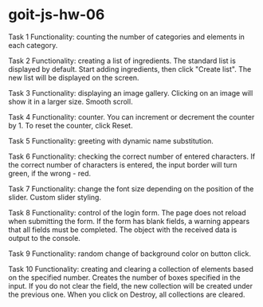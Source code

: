# goit-js-hw-06

Task 1
Functionality: counting the number of categories and elements in each category.

Task 2
Functionality: creating a list of ingredients.
The standard list is displayed by default. Start adding ingredients, then click "Create list". The new list will be displayed on the screen.

Task 3
Functionality: displaying an image gallery.
Clicking on an image will show it in a larger size. Smooth scroll.

Task 4
Functionality: counter. You can increment or decrement the counter by 1.
To reset the counter, click Reset.

Task 5
Functionality: greeting with dynamic name substitution.

Task 6
Functionality: checking the correct number of entered characters.
If the correct number of characters is entered, the input border will turn green, if the wrong - red.

Task 7
Functionality: change the font size depending on the position of the slider.
Custom slider styling.

Task 8
Functionality: control of the login form.
The page does not reload when submitting the form.
If the form has blank fields, a warning appears that all fields must be completed.
The object with the received data is output to the console.

Task 9
Functionality: random change of background color on button click.

Task 10
Functionality: creating and clearing a collection of elements based on the specified number.
Creates the number of boxes specified in the input.
If you do not clear the field, the new collection will be created under the previous one.
When you click on Destroy, all collections are cleared.
